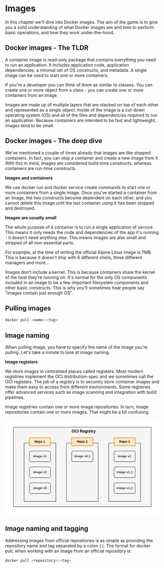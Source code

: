 # Images

In this chapter we'll dive into Docker images. The aim of the game is to give you a solid understanding of what Docker images are and how to perform basic operations, and how they work under-the-hood.

## Docker images - The TLDR

A container image is read-only package that contains everything you need to run an application. It includes application code, application dependencies, a minimal set of OS constructs, and metadata. A single image can be used to start one or more containers.

If you're a developer you can think of them as similar to classes. You can create one or more object from a class - you can create one or more containers from an image.

Images are made up of multiple layers that are stacked on top of each other and represented as a single object. Inside of the image is a cut-down operating system (OS) and all of the files and dependencies required to run an application. Because containers are intended to be fast and lightweight, images tend to be small.

## Docker images - The deep dive

We've mentioned a couple of times already that images are like stopped containers. In fact, you can stop a container and create a new image from it. With this in mind, images are considered build-time constructs, whereas containers are run-time constructs.

**Images and containers**

We use docker run and docker service create commands to start one or more containers from a single image. Once you've started a container from an image, the two constructs become dependent on each other, and you cannot delete this image until the last container using it has been stopped and destroyed.

**Images are usually small**

The whole purpose of a container is to run a single application of service. This means it only needs the code and dependencies of the app it's running - it doesn't need anything else. This means images are also small and stripped of all non-essential parts.

For example, at the time of writing the official Alpine Linux image is 7MB. This is because it doesn't ship with 6 different shells, three different managers and more...

Images don't include a kernel. This is because containers share the kernel of the host they're running on. It's normal for the only OS components included in an image to be a few important filesystem components and other basic constructs. This is why you'll sometimes hear people say "images contain just enough OS".

## Pulling images

```bash
docker pull <name>:<tag>
```

## Image naming

When pulling image, you have to specify the name of the image you're pulling. Let's take a minute to look at image naming.

**Image registers**

We store images in centralised places called registers. Most modern registries implement the OCI distribution-spec and we sometimes call the OCI registers. The job of a registry is to securely store container images and make them easy to access from different environments. Some registries offer advanced services such as image scanning and integration with build pipelines.

Image registries contain one or more image repositories. In turn, image repositories contain one or more images. That might be a bit confusing.

![alt](./assets/registry-repo.png)

## Image naming and tagging

Addressing images from official repositories is as simple as providing the repository name and tag separated by a colon (:). The format for docker pull, when working with an image from an official repository is:

```sh
docker pull <repository>:<tag>
```
